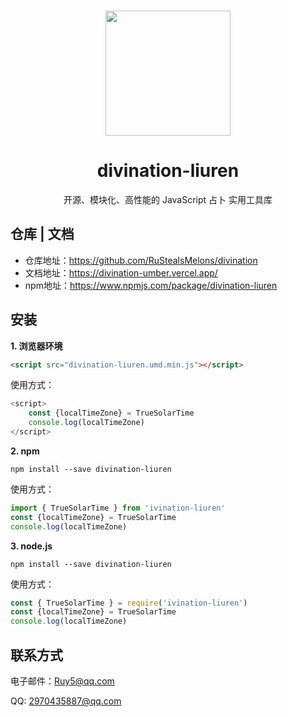 <br>

<p align="center">
<img src="http://qiniu.keepheartbeat.top/liuren.png" style="width:200px;" />
</p>

<h1 align="center">divination-liuren</h1>

<p align="center">开源、模块化、高性能的 JavaScript 占卜 实用工具库</p>

## 仓库 | 文档
- 仓库地址：https://github.com/RuStealsMelons/divination
- 文档地址：https://divination-umber.vercel.app/
- npm地址：https://www.npmjs.com/package/divination-liuren
## 安装

**1. 浏览器环境**

```html
<script src="divination-liuren.umd.min.js"></script>
```
使用方式：

```js
<script>
    const {localTimeZone} = TrueSolarTime
    console.log(localTimeZone)
</script>
```

**2. npm**

```shell
npm install --save divination-liuren
```
使用方式：
```js
import { TrueSolarTime } from 'ivination-liuren'
const {localTimeZone} = TrueSolarTime
console.log(localTimeZone)
```

**3. node.js**

```shell
npm install --save divination-liuren
```
使用方式：
```js
const { TrueSolarTime } = require('ivination-liuren')
const {localTimeZone} = TrueSolarTime
console.log(localTimeZone)
```

## 联系方式

电子邮件：Ruy5@qq.com

QQ: 2970435887@qq.com
